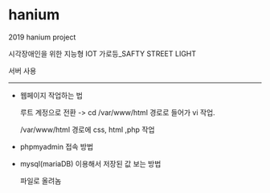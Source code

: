 # hanium 
2019 hanium project

시각장애인을 위한 지능형 IOT 가로등_SAFTY STREET LIGHT

서버 사용

*************************


- 웹페이지 작업하는 법

  루트 계정으로 전환 -> cd /var/www/html  경로로 들어가 vi 작업. 

  /var/www/html 경로에 css, html ,php 작업

- phpmyadmin 접속 방법


- mysql(mariaDB) 이용해서 저장된 값 보는 방법 
  
  파일로 올려놈

